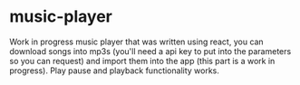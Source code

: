 # music-player
Work in progress music player that was written using react, you can download songs into mp3s (you'll need a api key to put into the parameters so you can request) and import them into the app (this part is a work in progress). Play pause and playback functionality works.

